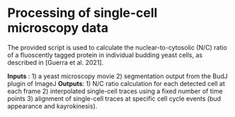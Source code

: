 # Processing of single-cell microscopy data

The provided script is used to calculate the nuclear-to-cytosolic (N/C) ratio of a fluoscently tagged protein in individual budding yeast cells, as described in [Guerra et al. 2021]. 

**Inputs** : 1) a yeast microscopy movie 2) segmentation output from the BudJ plugin of ImageJ
**Outputs**: 1) N/C ratio calculation for each detected cell at each frame 2) interpolated single-cell traces using a fixed number of time points 3) alignment of single-cell traces at specific cell cycle events (bud appearance and kayrokinesis).
